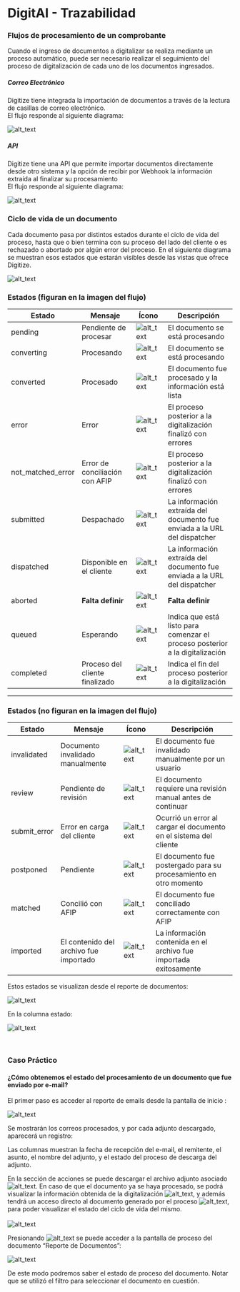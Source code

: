 
# DigitAI - Trazabilidad

### Flujos de procesamiento de un comprobante

Cuando el ingreso de documentos a digitalizar se realiza mediante un proceso automático, puede ser necesario realizar el seguimiento del proceso de digitalización de cada uno de los documentos ingresados.

<!-- tabs:start -->
##### **Correo Electrónico**

Digitize tiene integrada la importación de documentos a través de la lectura de casillas de correo electrónico.<br>
El flujo responde al siguiente diagrama:

![alt_text](./images/image87.png "flow")

##### **API**

Digitize tiene una API que permite importar documentos directamente desde otro sistema y la opción de recibir por Webhook la información extraída al finalizar su procesamiento <br>
El flujo responde al siguiente diagrama:

![alt_text](./images/image98.png "flow")
<!-- tabs:end -->

### Ciclo de vida de un documento

Cada documento pasa por distintos estados durante el ciclo de vida del proceso, hasta que o bien termina con su proceso del lado del cliente o es rechazado o abortado por algún error del proceso. En el siguiente diagrama se muestran esos estados que estarán visibles desde las vistas que ofrece Digitize.

![alt_text](./images/image88.png "flow_status")

### **Estados (figuran en la imagen del flujo)**

| Estado            | Mensaje                                     | Ícono | Descripción |
|------------------|---------------------------------|----------------|--------------|
| pending         | Pendiente de procesar          | ![alt_text](./images/pending.png "pending") | El documento se está procesando |
| converting      | Procesando                     | ![alt_text](./images/converting.png "converting") | El documento se está procesando |
| converted       | Procesado                      | ![alt_text](./images/converted.png "converted") | El documento fue procesado y la información está lista |
| error          | Error                          | ![alt_text](./images/error.png "error") | El proceso posterior a la digitalización finalizó con errores |
| not_matched_error | Error de conciliación con AFIP | ![alt_text](./images/not_matched.png "not_matched") | El proceso posterior a la digitalización finalizó con errores |
| submitted       | Despachado                     | ![alt_text](./images/submitted.png "submitted") | La información extraída del documento fue enviada a la URL del dispatcher |
| dispatched      | Disponible en el cliente       | ![alt_text](./images/dispatched.png "dispatched") | La información extraída del documento fue enviada a la URL del dispatcher |
| aborted        | **Falta definir**               | ![alt_text](./images/aborted.png "aborted") | **Falta definir** |
| queued         | Esperando                       | ![alt_text](./images/queued.png "queued") | Indica que está listo para comenzar el proceso posterior a la digitalización |
| completed      | Proceso del cliente finalizado  | ![alt_text](./images/completed.png "completed") | Indica el fin del proceso posterior a la digitalización |

---

### **Estados (no figuran en la imagen del flujo)**

| Estado          | Mensaje                             | Ícono | Descripción |
|---------------|---------------------------------|----------------|--------------|
| invalidated   | Documento invalidado manualmente | ![alt_text](./images/invalidated.png "invalidated") | El documento fue invalidado manualmente por un usuario |
| review        | Pendiente de revisión             | ![alt_text](./images/review.png "review") | El documento requiere una revisión manual antes de continuar |
| submit_error  | Error en carga del cliente        | ![alt_text](./images/error.png "submit_error") | Ocurrió un error al cargar el documento en el sistema del cliente |
| postponed     | Pendiente                         | ![alt_text](./images/postponed.png "postponed") | El documento fue postergado para su procesamiento en otro momento |
| matched       | Concilió con AFIP                 | ![alt_text](./images/matched.png "matched") | El documento fue conciliado correctamente con AFIP |
| imported      | El contenido del archivo fue importado | ![alt_text](./images/imported.png "imported") | La información contenida en el archivo fue importada exitosamente |


Estos estados se visualizan desde el reporte de documentos:


![alt_text](./images/image27.png "boton_reporte_documentos")

En la columna estado:

![alt_text](./images/reporteDocumentos.png "reporte_documentos")

<br>

### Caso Práctico

#### ¿Cómo obtenemos el estado del procesamiento de un documento que fue enviado por e-mail?

El primer paso es acceder al reporte de emails desde la pantalla de inicio :

![alt_text](./images/home_emails.png "home_emails") 

Se mostrarán los correos procesados, y por cada adjunto descargado, aparecerá un registro: 
<br>

Las columnas muestran la fecha de recepción del e-mail, el remitente, el asunto, el nombre del adjunto, y el estado del proceso de descarga del adjunto. <br>

En la sección de acciones se puede descargar el archivo adjunto asociado ![alt_text](./images/descarga_comprobantes.png "descarga_documento"). En caso de que el documento ya se haya procesado, se podrá visualizar la información obtenida de la digitalización ![alt_text](./images/datos_comprobantes.png "datos_comprobantes"), y además tendrá un acceso directo al documento generado por el proceso ![alt_text](./images/informacion_proceso_documento.png "datos_proceso"), para poder visualizar el estado del ciclo de vida del mismo.
<br>
<br>
![alt_text](./images/reporte_emails.png "reporte_emails") 
<br>

Presionando ![alt_text](./images/informacion_proceso_documento.png "datos_proceso") se puede acceder a la pantalla de proceso del documento “Reporte de Documentos”:
<br>

![alt_text](./images/documento_filtrado.png "documento_filtrado")

De este modo podremos saber el estado de proceso del documento. Notar que se utilizó el filtro para seleccionar el documento en cuestión.

